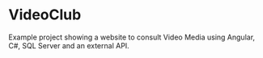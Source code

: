 # VideoClub
Example project showing a website to consult Video Media using Angular, C#, SQL Server and an external API.
